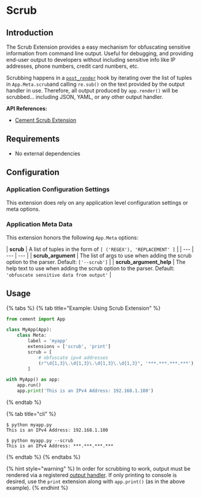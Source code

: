 # Scrub

## Introduction

The Scrub Extension provides a easy mechanism for obfuscating sensitive information from command line output. Useful for debugging, and providing end-user output to developers without including sensitive info like IP addresses, phone numbers, credit card numbers, etc.

Scrubbing happens in a [`post_render`](../core-foundation/hooks.md#pre_render) hook by iterating over the list of tuples in `App.Meta.scrub`and calling `re.sub()` on the text provided by the output handler in use. Therefore, all output produced by `app.render()` will be scrubbed… including JSON, YAML, or any other output handler.

**API References:**

* [Cement Scrub Extension](https://cement.readthedocs.io/en/2.99/api/ext/ext_scrub/)

## **Requirements**

* No external dependencies

## **Configuration**

### Application Configuration Settings

This extension does rely on any application level configuration settings or meta options.

### **Application Meta Data**

This extension honors the following `App.Meta` options:

| **scrub** | A list of tuples in the form of `[ ('REGEX'), 'REPLACEMENT' ]` |
| --- | --- | --- |
| **scrub\_argument** | The list of args to use when adding the scrub option to the parser.  Default: `['--scrub']` |
| **scrub\_argument\_help** | The help text to use when adding the scrub option to the parser.  Default: `'obfuscate sensitive data from output'` |

## **Usage**

{% tabs %}
{% tab title="Example: Using Scrub Extension" %}
```python
from cement import App

class MyApp(App):
    class Meta:
        label = 'myapp'
        extensions = ['scrub', 'print']
        scrub = [
            # obfuscate ipv4 addresses
            (r"\d{1,3}\.\d{1,3}\.\d{1,3}\.\d{1,3}", '***.***.***.***'),
        ]

with MyApp() as app:
    app.run()
    app.print('This is an IPv4 Address: 192.168.1.100')
```
{% endtab %}

{% tab title="cli" %}
```text
$ python myapp.py
This is an IPv4 Address: 192.168.1.100

$ python myapp.py --scrub
This is an IPv4 Address: ***.***.***.***
```
{% endtab %}
{% endtabs %}

{% hint style="warning" %}
In order for scrubbing to work, output must be rendered via a registered [output handler](../core-foundation/output-rendering.md).  If only printing to console is desired, use the `print` extension along with `app.print()` \(as in the above example\).
{% endhint %}

